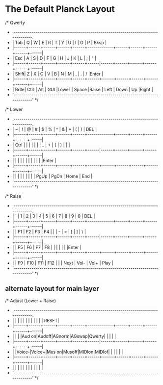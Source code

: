# The Default Planck Layout

/* Qwerty
 * ,-----------------------------------------------------------------------------------.
 * | Tab  |   Q  |   W  |   E  |   R  |   T  |   Y  |   U  |   I  |   O  |   P  | Bksp |
 * |------+------+------+------+------+-------------+------+------+------+------+------|
 * | Esc  |   A  |   S  |   D  |   F  |   G  |   H  |   J  |   K  |   L  |   ;  |  "   |
 * |------+------+------+------+------+------|------+------+------+------+------+------|
 * | Shift|   Z  |   X  |   C  |   V  |   B  |   N  |   M  |   ,  |   .  |   /  |Enter |
 * |------+------+------+------+------+------+------+------+------+------+------+------|
 * | Brite| Ctrl | Alt  | GUI  |Lower |    Space    |Raise | Left | Down |  Up  |Right |
 * `-----------------------------------------------------------------------------------'
 */

/* Lower
 * ,-----------------------------------------------------------------------------------.
 * |   ~  |   !  |   @  |   #  |   $  |   %  |   ^  |   &  |   *  |   (  |   )  | DEL  |
 * |------+------+------+------+------+-------------+------+------+------+------+------|
 * | Ctrl |      |      |      |      |      |      |   _  |   +  |   {  |   }  |  |   |
 * |------+------+------+------+------+------|------+------+------+------+------+------|
 * |      |      |      |      |      |      |      |      |      |      |      |Enter |
 * |------+------+------+------+------+------+------+------+------+------+------+------|
 * |      |      |      |      |      |      |      |      | PgUp | PgDn | Home | End  |
 * `-----------------------------------------------------------------------------------'
 */

/* Raise
 * ,-----------------------------------------------------------------------------------.
 * |   `  |   1  |   2  |   3  |   4  |   5  |   6  |   7  |   8  |   9  |   0  | DEL  |
 * |------+------+------+------+------+-------------+------+------+------+------+------|
 * |      |  F1  |  F2  |  F3  |  F4  |      |      |   -  |   =  |   [  |   ]  |  \   |
 * |------+------+------+------+------+------|------+------+------+------+------+------|
 * |      |  F5  |  F6  |  F7  |  F8  |      |      |      |      |      |      |Enter |
 * |------+------+------+------+------+------+------+------+------+------+------+------|
 * |      |  F9  |  F10 |  F11 |  F12 |             |      | Next | Vol- | Vol+ | Play |
 * `-----------------------------------------------------------------------------------'
 */

## alternate layout for main layer

/* Adjust (Lower + Raise)
 * ,-----------------------------------------------------------------------------------.
 * |      |      |      |      |      |      |      |      |      |      |      | RESET|
 * |------+------+------+------+------+-------------+------+------+------+------+------|
 * |      |      |      |Aud on|Audoff|AGnorm|AGswap|Qwerty|      |      |      |      |
 * |------+------+------+------+------+------|------+------+------+------+------+------|
 * |      |Voice-|Voice+|Mus on|Musoff|MIDIon|MIDIof|      |      |      |      |      |
 * |------+------+------+------+------+------+------+------+------+------+------+------|
 * |      |      |      |      |      |             |      |      |      |      |      |
 * `-----------------------------------------------------------------------------------'
 */
